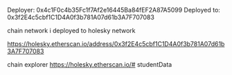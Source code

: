

Deployer: 0x4c1F0c4b35Fc1f7Af2e16445Ba84fEF2A87A5099
Deployed to: 0x3f2E4c5cbf1C1D4A0f3b781A07d61b3A7F707083



chain network
i deployed to holesky network 

https://holesky.etherscan.io/address/0x3f2E4c5cbf1C1D4A0f3b781A07d61b3A7F707083


chain explorer
https://holesky.etherscan.io/# studentData
